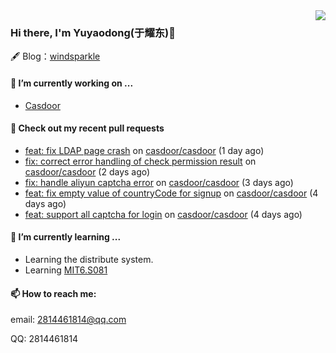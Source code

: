 <img align="right" src="https://github-readme-stats.vercel.app/api?username=leo220yuyaodog&show_icons=true&icon_color=805AD5&text_color=718096&bg_color=ffffff&hide_title=true" />

### Hi there, I'm Yuyaodong(于耀东)👋
🖋 Blog：[windsparkle](https://blog.windsparkle.top)
#### 🔭 I’m currently working on ...
- [Casdoor](https://github.com/casdoor)

#### 🔨 Check out my recent pull requests

- [feat: fix LDAP page crash](https://github.com/casdoor/casdoor/pull/1630) on [casdoor/casdoor](https://github.com/casdoor/casdoor) (1 day ago)
- [fix: correct error handling of check permission result](https://github.com/casdoor/casdoor/pull/1628) on [casdoor/casdoor](https://github.com/casdoor/casdoor) (2 days ago)
- [fix: handle aliyun captcha error](https://github.com/casdoor/casdoor/pull/1624) on [casdoor/casdoor](https://github.com/casdoor/casdoor) (3 days ago)
- [feat: fix empty value of countryCode for signup](https://github.com/casdoor/casdoor/pull/1620) on [casdoor/casdoor](https://github.com/casdoor/casdoor) (4 days ago)
- [feat: support all captcha for login](https://github.com/casdoor/casdoor/pull/1619) on [casdoor/casdoor](https://github.com/casdoor/casdoor) (4 days ago)

#### 🌱 I’m currently learning ...
- Learning the distribute system.
- Learning [MIT6.S081](https://pdos.csail.mit.edu/6.828/2021/schedule.html)

#### 📫 How to reach me:
email: 2814461814@qq.com

QQ: 2814461814
